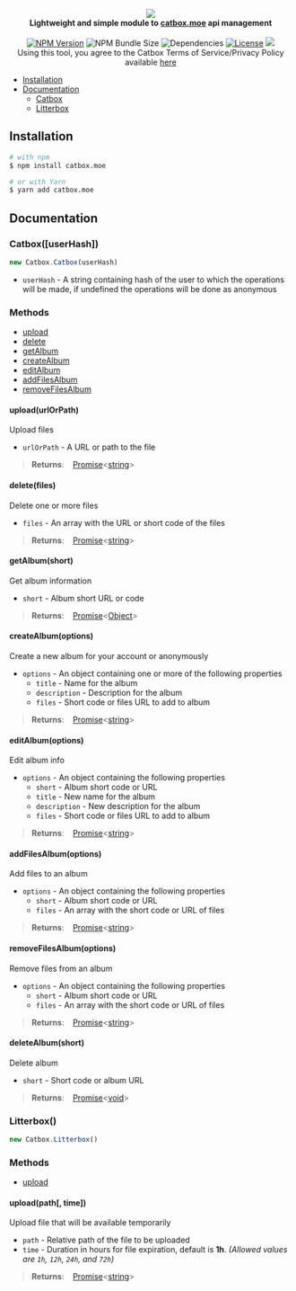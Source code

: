 <p align="center">
    <img src="https://files.catbox.moe/imhw87.png"><br>
    <b>Lightweight and simple module to <a href="https://catbox.moe/">catbox.moe</a> api management</b>
    <br><br>
    <a href="https://npmjs.com/package/catbox.moe"><img src="https://img.shields.io/npm/v/catbox.moe?style=flat-square" alt="NPM Version"></a>
    <img src="https://img.shields.io/bundlephobia/min/catbox.moe?style=flat-square" alt="NPM Bundle Size">
    <img src="https://img.shields.io/david/tenasatupitsyn/node-catbox?style=flat-square" alt="Dependencies">
    <a href="https://github.com/tenasatupitsyn/node-catbox/blob/master/LICENSE"><img src="https://img.shields.io/github/license/tenasatupitsyn/node-catbox?style=flat-square" alt="License"></a>
    <a href="https://standardjs.com"><img src="https://img.shields.io/badge/code_style-standard-brightgreen.svg?style=flat-square"></a>
    <br>
    Using this tool, you agree to the Catbox Terms of Service/Privacy Policy available <a href="https://catbox.moe/legal.php">here</a>
</p>

- [Installation](#installation)
- [Documentation](#documentation)
  - [Catbox](#catboxuserhash)
  - [Litterbox](#litterbox)

## Installation

```bash
# with npm
$ npm install catbox.moe

# or with Yarn
$ yarn add catbox.moe
```

## Documentation

### Catbox([userHash])

```js
new Catbox.Catbox(userHash)
```

- `userHash` - A string containing hash of the user to which the operations will be made, if undefined the operations will be done as anonymous

### Methods

- [upload](#uploadurlorpath)
- [delete](#deletefiles)
- [getAlbum](#getalbumshort)
- [createAlbum](#createalbumoptions)
- [editAlbum](#editalbumoptions)
- [addFilesAlbum](#addfilesalbumoptions)
- [removeFilesAlbum](#removefilesalbumoptions)

#### upload(urlOrPath)
Upload files

- `urlOrPath` - A URL or path to the file

>**Returns**: &nbsp;&nbsp; [Promise](https://developer.mozilla.org/en-US/docs/Web/JavaScript/Reference/Global_Objects/Promise)<[string](https://developer.mozilla.org/en-US/docs/Web/JavaScript/Reference/Global_Objects/String)>

#### delete(files)
Delete one or more files

- `files` - An array with the URL or short code of the files

>**Returns**: &nbsp;&nbsp; [Promise](https://developer.mozilla.org/en-US/docs/Web/JavaScript/Reference/Global_Objects/Promise)<[string](https://developer.mozilla.org/en-US/docs/Web/JavaScript/Reference/Global_Objects/String)>

#### getAlbum(short)
Get album information

- `short` - Album short URL or code

>**Returns**: &nbsp;&nbsp; [Promise](https://developer.mozilla.org/en-US/docs/Web/JavaScript/Reference/Global_Objects/Promise)<[Object](https://developer.mozilla.org/en-US/docs/Web/JavaScript/Reference/Global_Objects/Object)>

#### createAlbum(options)
Create a new album for your account or anonymously

- `options` - An object containing one or more of the following properties
    - `title` - Name for the album
    - `description` - Description for the album
    - `files` - Short code or files URL to add to album

>**Returns**: &nbsp;&nbsp; [Promise](https://developer.mozilla.org/en-US/docs/Web/JavaScript/Reference/Global_Objects/Promise)<[string](https://developer.mozilla.org/en-US/docs/Web/JavaScript/Reference/Global_Objects/String)>

#### editAlbum(options)
Edit album info

- `options` - An object containing the following properties
    - `short` - Album short code or URL
    - `title` - New name for the album
    - `description` - New description for the album
    - `files` - Short code or files URL to add to album

>**Returns**: &nbsp;&nbsp; [Promise](https://developer.mozilla.org/en-US/docs/Web/JavaScript/Reference/Global_Objects/Promise)<[string](https://developer.mozilla.org/en-US/docs/Web/JavaScript/Reference/Global_Objects/String)>

#### addFilesAlbum(options)
Add files to an album

- `options` - An object containing the following properties
    - `short` - Album short code or URL
    - `files` - An array with the short code or URL of files

>**Returns**: &nbsp;&nbsp; [Promise](https://developer.mozilla.org/en-US/docs/Web/JavaScript/Reference/Global_Objects/Promise)<[string](https://developer.mozilla.org/en-US/docs/Web/JavaScript/Reference/Global_Objects/String)>

#### removeFilesAlbum(options)
Remove files from an album

- `options` - An object containing the following properties
    - `short` - Album short code or URL
    - `files` - An array with the short code or URL of files

>**Returns**: &nbsp;&nbsp; [Promise](https://developer.mozilla.org/en-US/docs/Web/JavaScript/Reference/Global_Objects/Promise)<[string](https://developer.mozilla.org/en-US/docs/Web/JavaScript/Reference/Global_Objects/String)>

#### deleteAlbum(short)
Delete album

- `short` - Short code or album URL

>**Returns**: &nbsp;&nbsp; [Promise](https://developer.mozilla.org/en-US/docs/Web/JavaScript/Reference/Global_Objects/Promise)<[void]()>

### Litterbox()

```js
new Catbox.Litterbox()
```

### Methods

- [upload](#uploadpath-time)

#### upload(path[, time])
Upload file that will be available temporarily

- `path` - Relative path of the file to be uploaded
- `time` - Duration in hours for file expiration, default is **1h**. *(Allowed values are `1h`, `12h`, `24h`, and `72h`)*

>**Returns**: &nbsp;&nbsp; [Promise](https://developer.mozilla.org/en-US/docs/Web/JavaScript/Reference/Global_Objects/Promise)<[string](https://developer.mozilla.org/en-US/docs/Web/JavaScript/Reference/Global_Objects/String)>